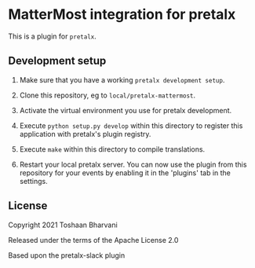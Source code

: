 MatterMost integration for pretalx
==================================

This is a plugin for `pretalx`.

Development setup
-----------------

1. Make sure that you have a working `pretalx development setup`.

2. Clone this repository, eg to ``local/pretalx-mattermost``.

3. Activate the virtual environment you use for pretalx development.

4. Execute ``python setup.py develop`` within this directory to register this application with pretalx's plugin registry.

5. Execute ``make`` within this directory to compile translations.

6. Restart your local pretalx server. You can now use the plugin from this repository for your events by enabling it in
   the 'plugins' tab in the settings.


License
-------

Copyright 2021 Toshaan Bharvani

Released under the terms of the Apache License 2.0

Based upon the pretalx-slack plugin
